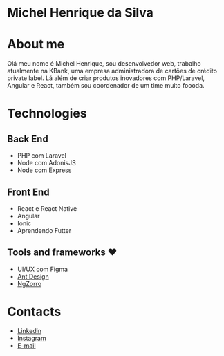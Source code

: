 # Michel Henrique da Silva

# About me
Olá meu nome é Michel Henrique, sou desenvolvedor web, trabalho atualmente na KBank, uma empresa administradora de cartões de crédito private label. Lá além de criar produtos inovadores com PHP/Laravel, Angular e React, também sou coordenador de um time muito foooda.

# Technologies
## Back End
- PHP com Laravel
- Node com AdonisJS
- Node com Express

## Front End
- React e React Native
- Angular
- Ionic
- Aprendendo Futter

## Tools and frameworks ❤
- UI/UX com Figma
- [Ant Design](https://ant.design/)
- [NgZorro](https://ng.ant.design/docs/introduce/en)

# Contacts
- [Linkedin](https://linkedin.com/in/michelhenriquesilva)
- [Instagram](https://instagram.com/henrique.michel)
- [E-mail](mailto:michelhenrsilva@gmail.com)
